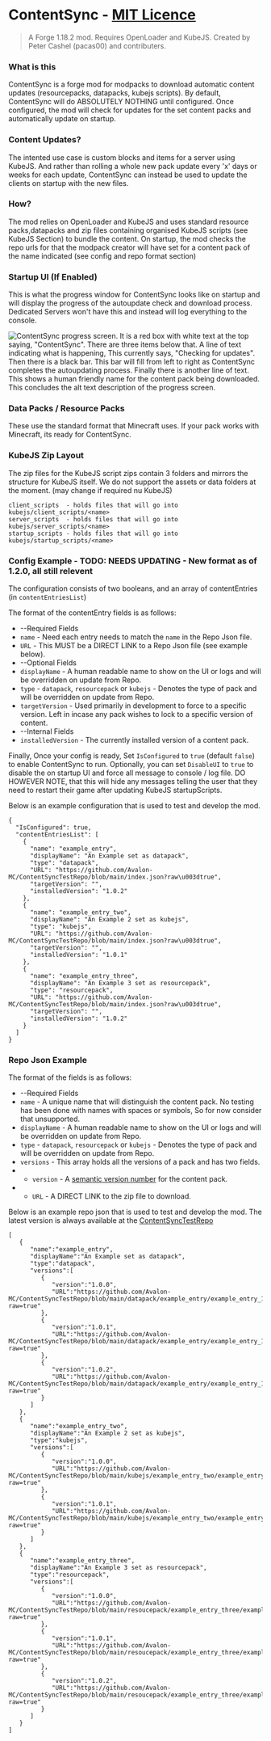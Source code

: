 
# ContentSync - [MIT Licence](https://github.com/Avalon-MC/ContentSync/blob/main/LICENSE)
> A Forge 1.18.2 mod. Requires OpenLoader and KubeJS. Created by Peter Cashel (pacas00) and contributers.

### What is this

ContentSync is a forge mod for modpacks to download automatic content updates (resourcepacks, datapacks, kubejs scripts). By default, ContentSync will do ABSOLUTELY NOTHING until configured.
Once configured, the mod will check for updates for the set content packs and automatically update on startup.

### Content Updates?
The intented use case is custom blocks and items for a server using KubeJS. And rather than rolling a whole new pack update every 'x' days or weeks for each update, ContentSync can instead be used to update the clients on startup with the new files. 

### How?
The mod relies on OpenLoader and KubeJS and uses standard resource packs,datapacks and zip files containing organised KubeJS scripts (see KubeJS Section) to bundle the content. On startup, the mod checks the repo urls for that the modpack creator will have set for a content pack of the name indicated (see config and repo format section)

### Startup UI (If Enabled)
This is what the progress window for ContentSync looks like on startup and will display the progress of the autoupdate check and download process.
Dedicated Servers won't have this and instead will log everything to the console.

![ContentSync progress screen. It is a red box with white text at the top saying, "ContentSync". There are three items below that. A line of text indicating what is happening, This currently says, "Checking for updates". Then there is a black bar. This bar will fill from left to right as ContentSync completes the autoupdating process. Finally there is another line of text. This shows a human friendly name for the content pack being downloaded. This concludes the alt text description of the progress screen.](https://cdn.discordapp.com/attachments/822105402372128798/1030920442942337124/unknown.png "ContentSync progress screen.")

### Data Packs / Resource Packs
These use the standard format that Minecraft uses. If your pack works with Minecraft, its ready for ContentSync.

### KubeJS Zip Layout
The zip files for the KubeJS script zips contain 3 folders and mirrors the structure for KubeJS itself.
We do not support the assets or data folders at the moment. (may change if required nu KubeJS)
```
client_scripts  - holds files that will go into kubejs/client_scripts/<name>
server_scripts  - holds files that will go into kubejs/server_scripts/<name>
startup_scripts - holds files that will go into kubejs/startup_scripts/<name>
```

### Config Example - TODO: NEEDS UPDATING - New format as of 1.2.0, all still relevent

The configuration consists of two booleans, and an array of contentEntries (in `contentEntriesList`)

The format of the contentEntry fields is as follows:
* --Required Fields
* `name` - Need each entry needs to match the `name` in the Repo Json file. 
* `URL` - This MUST be a DIRECT LINK to a Repo Json file (see example below).
* --Optional Fields
* `displayName` - A human readable name to show on the UI or logs and will be overridden on update from Repo.
* `type` - `datapack`, `resourcepack` or `kubejs` - Denotes the type of pack and will be overridden on update from Repo.
 * `targetVersion` - Used primarily in development to force to a specific version. Left in incase any pack wishes to lock to a specific version of content.
* --Internal Fields
* `installedVersion` - The currently installed version of a content pack.

Finally, Once your config is ready, Set `IsConfigured` to `true` (default `false`) to enable ContentSync to run.
Optionally, you can set `DisableUI` to `true` to disable the on startup UI and force all message to console / log file. DO HOWEVER NOTE, that this will hide any messages telling the user that they need to restart their game after updating KubeJS startupScripts.

Below is an example configuration that is used to test and develop the mod.
```
{
  "IsConfigured": true,
  "contentEntriesList": [
    {
      "name": "example_entry",
      "displayName": "An Example set as datapack",
      "type": "datapack",
      "URL": "https://github.com/Avalon-MC/ContentSyncTestRepo/blob/main/index.json?raw\u003dtrue",
      "targetVersion": "",
      "installedVersion": "1.0.2"
    },
    {
      "name": "example_entry_two",
      "displayName": "An Example 2 set as kubejs",
      "type": "kubejs",
      "URL": "https://github.com/Avalon-MC/ContentSyncTestRepo/blob/main/index.json?raw\u003dtrue",
      "targetVersion": "",
      "installedVersion": "1.0.1"
    },
    {
      "name": "example_entry_three",
      "displayName": "An Example 3 set as resourcepack",
      "type": "resourcepack",
      "URL": "https://github.com/Avalon-MC/ContentSyncTestRepo/blob/main/index.json?raw\u003dtrue",
      "targetVersion": "",
      "installedVersion": "1.0.2"
    }
  ]
}
```


### Repo Json Example
The format of the fields is as follows:
* --Required Fields
* `name` - A unique name that will distinguish the content pack. No testing has been done with names with spaces or symbols, So for now consider that unsupported.
* `displayName` - A human readable name to show on the UI or logs and will be overridden on update from Repo.
* `type` - `datapack`, `resourcepack` or `kubejs` - Denotes the type of pack and will be overridden on update from Repo.
 * `versions` - This array holds all the versions of a pack and has two fields.
 *  * `version` - A [semantic version number](https://semver.org) for the content pack.
 *  * `URL` - A DIRECT LINK to the zip file to download.


Below is an example repo json that is used to test and develop the mod. The latest version is always available at the [ContentSyncTestRepo](https://github.com/Avalon-MC/ContentSyncTestRepo)
```
[
   {
      "name":"example_entry",
      "displayName":"An Example set as datapack",
	  "type":"datapack",
      "versions":[
         {
            "version":"1.0.0",
            "URL":"https://github.com/Avalon-MC/ContentSyncTestRepo/blob/main/datapack/example_entry/example_entry_1.0.0.zip?raw=true"
         },
         {
            "version":"1.0.1",
            "URL":"https://github.com/Avalon-MC/ContentSyncTestRepo/blob/main/datapack/example_entry/example_entry_1.0.1.zip?raw=true"
         },
         {
            "version":"1.0.2",
            "URL":"https://github.com/Avalon-MC/ContentSyncTestRepo/blob/main/datapack/example_entry/example_entry_1.0.2.zip?raw=true"
         }
      ]
   },
   {
      "name":"example_entry_two",
      "displayName":"An Example 2 set as kubejs",
	  "type":"kubejs",
      "versions":[
         {
            "version":"1.0.0",
            "URL":"https://github.com/Avalon-MC/ContentSyncTestRepo/blob/main/kubejs/example_entry_two/example_entry_two_1.0.0.zip?raw=true"
         },
         {
            "version":"1.0.1",
            "URL":"https://github.com/Avalon-MC/ContentSyncTestRepo/blob/main/kubejs/example_entry_two/example_entry_two_1.0.1.zip?raw=true"
         }
      ]
   },
   {
      "name":"example_entry_three",
      "displayName":"An Example 3 set as resourcepack",
	  "type":"resourcepack",
      "versions":[
         {
            "version":"1.0.0",
            "URL":"https://github.com/Avalon-MC/ContentSyncTestRepo/blob/main/resoucepack/example_entry_three/example_entry_three_1.0.0.zip?raw=true"
         },
         {
            "version":"1.0.1",
            "URL":"https://github.com/Avalon-MC/ContentSyncTestRepo/blob/main/resoucepack/example_entry_three/example_entry_three_1.0.1.zip?raw=true"
         },
         {
            "version":"1.0.2",
            "URL":"https://github.com/Avalon-MC/ContentSyncTestRepo/blob/main/resoucepack/example_entry_three/example_entry_three_1.0.2.zip?raw=true"
         }
      ]
   }
]
```

